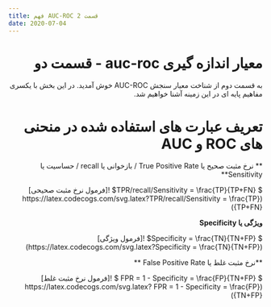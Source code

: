 ```yaml
---
title: فهم AUC-ROC قسمت 2
date: 2020-07-04
---
```

<div dir='rtl' lang='fa'>

<h1>معیار اندازه گیری auc-roc - قسمت دو</h1>
<p>به قسمت دوم از شناخت معیار سنجش AUC-ROC خوش آمدید. در این بخش با یکسری مفاهیم پایه ای در این زمینه آشنا خواهیم شد.</p>
<h1>تعریف عبارت های استفاده شده در منحنی های ROC و AUC</h1>
<p>** نرخ مثبت صحیح  یا True Positive Rate / بازخوانی یا recall / حساسیت یا Sensitivity**</p>
<p>$ TPR/recall/Sensitivity = \frac{TP}{TP+FN}$
![فرمول نرخ مثبت صحیحی](https://latex.codecogs.com/svg.latex?TPR/recall/Sensitivity = \frac{TP}{TP+FN})</p>
<p><strong>ویژگی یا Specificity</strong></p>
<p>$ Specificity = \frac{TN}{TN+FP}$
![فرمول ویژگی](https://latex.codecogs.com/svg.latex?Specificity = \frac{TN}{TN+FP})</p>
<p>**نرخ مثبت غلط یا False Positive Rate **</p>
<p>$ FPR = 1 - Specificity = \frac{FP}{TN+FP} $
![فرمول نرخ مثبت غلط](https://latex.codecogs.com/svg.latex? FPR = 1 - Specificity = \frac{FP}{TN+FP})</p>

</div>
